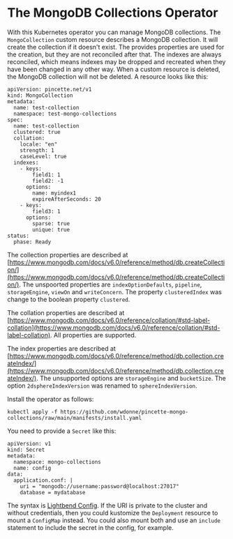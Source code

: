 # The MongoDB Collections Operator

With this Kubernetes operator you can manage MongoDB collections. The `MongoCollection` custom resource describes a MongoDB collection. It will create the collection if it doesn't exist. The provides properties are used for the creation, but they are not reconciled after that. The indexes are always reconciled, which means indexes may be dropped and recreated when they have been changed in any other way. When a custom resource is deleted, the MongoDB collection will not be deleted. A resource looks like this:

```
apiVersion: pincette.net/v1
kind: MongoCollection
metadata:
  name: test-collection
  namespace: test-mongo-collections
spec:
  name: test-collection
  clustered: true  
  collation:
    locale: "en"
    strength: 1
    caseLevel: true
  indexes:
    - keys:
        field1: 1
        field2: -1
      options:        
        name: myindex1
        expireAfterSeconds: 20
    - keys:
        field3: 1
      options:        
        sparse: true
        unique: true      
status:
  phase: Ready
```

The collection properties are described at [https://www.mongodb.com/docs/v6.0/reference/method/db.createCollection/](https://www.mongodb.com/docs/v6.0/reference/method/db.createCollection/). The unspoorted properties are `indexOptionDefaults`, `pipeline`, `storageEngine`, `viewOn` and `writeConcern`. The property `clusteredIndex` was change to the boolean property `clustered`.

The collation properties are described at [https://www.mongodb.com/docs/v6.0/reference/collation/#std-label-collation](https://www.mongodb.com/docs/v6.0/reference/collation/#std-label-collation). All properties are supported.

The index properties are described at [https://www.mongodb.com/docs/v6.0/reference/method/db.collection.createIndex/](https://www.mongodb.com/docs/v6.0/reference/method/db.collection.createIndex/). The unsupported options are `storageEngine` and `bucketSize`. The option `2dsphereIndexVersion` was renamed to `sphereIndexVersion`.

Install the operator as follows:

```
kubectl apply -f https://github.com/wdonne/pincette-mongo-collections/raw/main/manifests/install.yaml
```

You need to provide a `Secret` like this:

```
apiVersion: v1
kind: Secret
metadata:
  namespace: mongo-collections
  name: config
data:
  application.conf: |
    uri = "mongodb://username:password@localhost:27017"
    database = mydatabase    
```

The syntax is [Lightbend Config](https://github.com/lightbend/config). If the URI is private to the cluster and without credentials, then you could kustomize the `Deployment` resource to mount a `ConfigMap` instead. You could also mount both and use an `include` statement to include the secret in the config, for example.